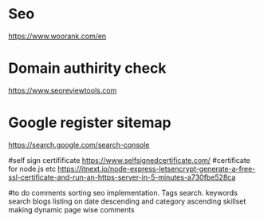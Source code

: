 # Seo
https://www.woorank.com/en

# Domain authirity check
https://www.seoreviewtools.com

# Google register sitemap
https://search.google.com/search-console

#self sign certifificate
https://www.selfsignedcertificate.com/
#certificate for node.js etc
https://itnext.io/node-express-letsencrypt-generate-a-free-ssl-certificate-and-run-an-https-server-in-5-minutes-a730fbe528ca

#to do
                                                comments sorting
seo implementation. Tags search. keywords search
                                                blogs listing on date descending and category ascending
                                                skillset making dynamic
                                                page wise comments

                                               